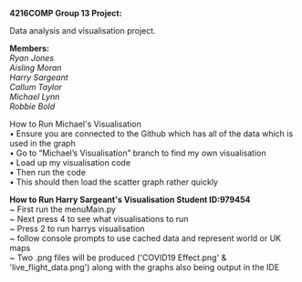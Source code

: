 **4216COMP Group 13 Project:**

Data analysis and visualisation project.

**Members:**\
*Ryan Jones*\
*Aisling Moran*\
*Harry Sargeant*\
*Callum Taylor*\
*Michael Lynn*\
*Robbie Bold*


How to Run Michael's Visualisation \
•	Ensure you are connected to the Github which has all of the data which is used in the graph \
•	Go to “Michael’s Visualisation” branch to find my own visualisation \
•	Load up my visualisation code \
•	Then run the code \
•	This should then load the scatter graph rather quickly

**How to Run Harry Sargeant's Visualisation Student ID:979454**\
~ First run the menuMain.py\
~ Next press 4 to see what visualisations to run\
~ Press 2 to run harrys visualisation\
~ follow console prompts to use cached data and represent world or UK maps\
~ Two .png files will be produced ('COVID19 Effect.png' & 'live_flight_data.png') along with the graphs also being output in the IDE

